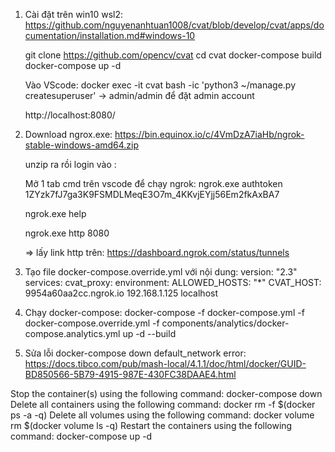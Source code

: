 1. Cài đặt trên win10 wsl2: https://github.com/nguyenanhtuan1008/cvat/blob/develop/cvat/apps/documentation/installation.md#windows-10

    git clone https://github.com/opencv/cvat
    cd cvat
    docker-compose build
    docker-compose up -d

    Vào VScode: docker exec -it cvat bash -ic 'python3 ~/manage.py createsuperuser'
    -> admin/admin để đặt admin account

    http://localhost:8080/

2. Download ngrox.exe:
   https://bin.equinox.io/c/4VmDzA7iaHb/ngrok-stable-windows-amd64.zip

   unzip ra rồi login vào :

   Mở 1 tab cmd trên vscode để chạy ngrok:
   ngrok.exe authtoken 1ZYzk7fJ7ga3K9FSMDLMeqE3O7m_4KKvjEYjj56Em2fkAxBA7

   ngrok.exe help

   ngrok.exe http 8080

   => lấy link http trên: https://dashboard.ngrok.com/status/tunnels

3. Tạo file docker-compose.override.yml với nội dung:
version: "2.3"
services:
  cvat_proxy:
    environment:
      ALLOWED_HOSTS: "*"
      CVAT_HOST: 9954a60aa2cc.ngrok.io 192.168.1.125 localhost

4. Chạy docker-compose:
docker-compose -f docker-compose.yml -f docker-compose.override.yml -f components/analytics/docker-compose.analytics.yml up -d --build

5. Sửa lỗi docker-compose down default_network error:
https://docs.tibco.com/pub/mash-local/4.1.1/doc/html/docker/GUID-BD850566-5B79-4915-987E-430FC38DAAE4.html

Stop the container(s) using the following command:
    docker-compose down
Delete all containers using the following command:
    docker rm -f $(docker ps -a -q)
Delete all volumes using the following command:
    docker volume rm $(docker volume ls -q)
Restart the containers using the following command:
    docker-compose up -d